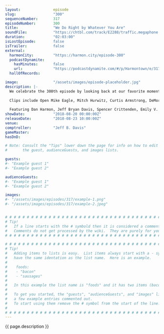 ```yaml
---
layout:               episode
slug:                 "300"
sequenceNumber:       317
episodeNumber:        300
title:                "We Do Right by Whatever You Are"
soundFile:            "https://chtbl.com/track/E2288/traffic.megaphone.fm/STA9527834676.mp3?updated=1596833283"
duration:             "02:03:00"
isLostEpisode:        false
isTrailer:            false
external:
  harmonCity:         "https://harmon.city/episode-300"
  podcastDynamite:
    hasMinutes:       false
    url:              "https://podcastdynamite.com/#/p/Harmontown/e/317/300"
  hallOfRecords:      

image:                "/assets/images/episode-placeholder.jpg"
description: |-
  We celebrate the 300th episode by looking back at our favorite moments. Kumail Nanjiani, Emily Gordon, Rob Schrab, Steve Agee and Brandon Johnson help us jump the shark with our first clip show.
  
  Clips include Open Mike Eagle, Mitch Hurwitz, Curtis Armstrong, DeMorge Brown, Erin McGathy, Bobcat Goldthwait, John Mayer and Jonah Ray.
  
  Featuring Dan Harmon, Jeff Bryan Davis, Spencer Crittenden, Emily V. Gordon, Kumail Nanjiani, Rob Schrab, Brandon Johnson and Steve Agee. 
showDate:             "2018-08-20 00:00:00Z"
releaseDate:          "2018-08-23 10:00:00Z"
venue:                
comptroller:          "Jeff B. Davis"
gameMaster:           
hasDnD:               

# Note: Consult the "Tips" lower down the page for info on how to edit
#       the guest, audienceGuests, and images lists.

guests:
#- "Example guest 1"
#- "Example guest 2"

audienceGuests:
#- "Example guest 1"
#- "Example guest 2"

images:
#- "/assets/images/episodes/317/example-1.png"
#- "/assets/images/episodes/317/example-2.jpeg"


# # # # # # # # # # # # # # # # # # # # # # # # # # # # # # # # # # # # # # # # # # # # #
# Tip!
#   If a line starts with the # symbold then it is considered a comment.
#   Comments do not get processed by the wiki.  They are purely for your information.
# # # # # # # # # # # # # # # # # # # # # # # # # # # # # # # # # # # # # # # # # # # # #

# # # # # # # # # # # # # # # # # # # # # # # # # # # # # # # # # # # # # # # # # # # # #
# Tip!
#   Adding items to lists is easy.  List items always start with a - symbol and have
#   have the same identation as the list name.  Here is an example.
#
#    foods:
#    - "bacon"
#    - "sausages"
#
#   In this example the list name is "foods" and it has two items (bacon, and sausages).
#
#   To get you started, the "guests", "audienceGuests", and "images" lists below have
#   a few example entries commented out.
#   To start using them remove the # symbol from the start of the line.
#
# # # # # # # # # # # # # # # # # # # # # # # # # # # # # # # # # # # # # # # # # # # # #
---
```


<!-- The episode description will be rendered here -->
{{ page.description }}

<!-- Add your content BELOW here -->
<!-- vvvvvvvvvvvvvvvvvvvvvvvvvvv -->




<!-- ^^^^^^^^^^^^^^^^^^^^^^^^^^^ -->
<!-- Add your content ABOVE here -->

<!-- The episode gallery will be rendered here -->